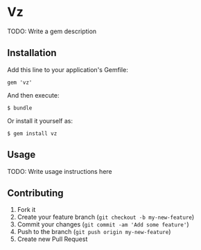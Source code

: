 # Vz

TODO: Write a gem description

## Installation

Add this line to your application's Gemfile:

    gem 'vz'

And then execute:

    $ bundle

Or install it yourself as:

    $ gem install vz

## Usage

TODO: Write usage instructions here

## Contributing

1. Fork it
2. Create your feature branch (`git checkout -b my-new-feature`)
3. Commit your changes (`git commit -am 'Add some feature'`)
4. Push to the branch (`git push origin my-new-feature`)
5. Create new Pull Request
